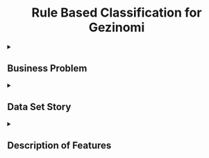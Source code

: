 <h1 align="center">Rule Based Classification for Gezinomi</h1> 


<details>
<summary><h2 align="left">Business Problem</h2></summary>
Gezinomi company wants to create level-based new customer definitions (persona) using some features of its customers, and to create segments according to these new customer definitions and to estimate how much the new customers can earn on average according to these segments.
</details>


<details>
<summary><h2 align="left">Data Set Story</h2></summary>
The data set includes the prices of the sales made by Gezinomi company and information about these sales. This data set is private and real.

The data set consists of records created in each sales transaction. This means that the _table is not deduplicated_. In other words, a user with certain demographic characteristics **may have made more than one purchase**.
</details>


<details>
<summary><h2 align="left">Description of Features</h2></summary>

|**FEATURE**| **DESCRIPTION** |
| --- | --- | 
|SaleID|Sale ID| 
|SaleDate|Sale Date|
|CheckInDate|Customer's check-in date|
|Price|Price paid for sale|
|ConceptName|Hotel concept information|
|SaleCityName|City information of the hotel|
|CInDay|Customer's check-in day|
|SaleCheckInDayDiff|Day difference between check-in and check-in date|
|Seasons|Season information on the check-in date|
</details>